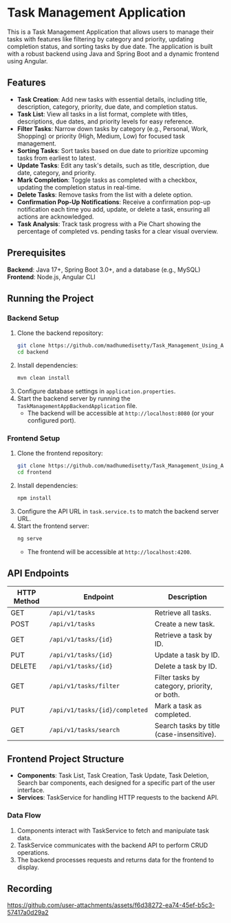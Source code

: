 # Task Management Application

This is a Task Management Application that allows users to manage their tasks with features like filtering by category and priority, updating completion status, and sorting tasks by due date. The application is built with a robust backend using Java and Spring Boot and a dynamic frontend using Angular.

## Features

- **Task Creation**: Add new tasks with essential details, including title, description, category, priority, due date, and completion status.
- **Task List**: View all tasks in a list format, complete with titles, descriptions, due dates, and priority levels for easy reference.
- **Filter Tasks**: Narrow down tasks by category (e.g., Personal, Work, Shopping) or priority (High, Medium, Low) for focused task management.
- **Sorting Tasks**: Sort tasks based on due date to prioritize upcoming tasks from earliest to latest.
- **Update Tasks**: Edit any task's details, such as title, description, due date, category, and priority.
- **Mark Completion**: Toggle tasks as completed with a checkbox, updating the completion status in real-time.
- **Delete Tasks**: Remove tasks from the list with a delete option.
- **Confirmation Pop-Up Notifications**: Receive a confirmation pop-up notification each time you add, update, or delete a task, ensuring all actions are acknowledged.
- **Task Analysis**: Track task progress with a Pie Chart showing the percentage of completed vs. pending tasks for a clear visual overview.

## Prerequisites

**Backend**: Java 17+, Spring Boot 3.0+, and a database (e.g., MySQL)  
**Frontend**: Node.js, Angular CLI

## Running the Project

### Backend Setup

1. Clone the backend repository:
   ```bash
   git clone https://github.com/madhumedisetty/Task_Management_Using_Angular_And_Spring/backend.git
   cd backend
   ```
2. Install dependencies:
   ```bash
   mvn clean install
   ```
3. Configure database settings in `application.properties`.
4. Start the backend server by running the `TaskManagementAppBackendApplication` file.
   - The backend will be accessible at `http://localhost:8080` (or your configured port).

### Frontend Setup

1. Clone the frontend repository:
   ```bash
   git clone https://github.com/madhumedisetty/Task_Management_Using_Angular_And_Spring/frontend.git
   cd frontend
   ```
2. Install dependencies:
   ```bash
   npm install
   ```
3. Configure the API URL in `task.service.ts` to match the backend server URL.
4. Start the frontend server:
   ```bash
   ng serve
   ```
   - The frontend will be accessible at `http://localhost:4200`.

## API Endpoints

| HTTP Method | Endpoint                       | Description                                  | 
|-------------|--------------------------------|----------------------------------------------|
| GET         | `/api/v1/tasks`                | Retrieve all tasks.                          |
| POST        | `/api/v1/tasks`                | Create a new task.                           |
| GET         | `/api/v1/tasks/{id}`           | Retrieve a task by ID.                       |
| PUT         | `/api/v1/tasks/{id}`           | Update a task by ID.                         |
| DELETE      | `/api/v1/tasks/{id}`           | Delete a task by ID.                         |
| GET         | `/api/v1/tasks/filter`         | Filter tasks by category, priority, or both. |
| PUT         | `/api/v1/tasks/{id}/completed` | Mark a task as completed.                    |
| GET         | `/api/v1/tasks/search`         | Search tasks by title (case-insensitive).    |

## Frontend Project Structure

- **Components**: Task List, Task Creation, Task Update, Task Deletion, Search bar components, each designed for a specific part of the user interface.
- **Services**: TaskService for handling HTTP requests to the backend API.

### Data Flow

1. Components interact with TaskService to fetch and manipulate task data.
2. TaskService communicates with the backend API to perform CRUD operations.
3. The backend processes requests and returns data for the frontend to display.

## Recording

https://github.com/user-attachments/assets/f6d38272-ea74-45ef-b5c3-57417a0d29a2



